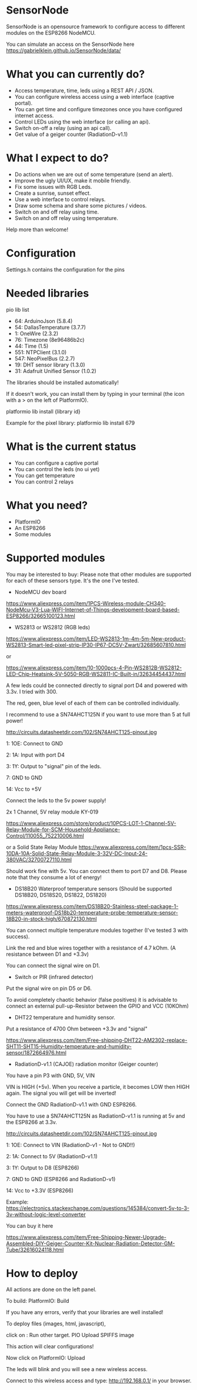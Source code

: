 # SensorNode

SensorNode is an opensource framework to configure access to different modules on the ESP8266 NodeMCU.

You can simulate an access on the SensorNode here https://gabrielklein.github.io/SensorNode/data/

# What you can currently do?

* Access temperature, time, leds using a REST API / JSON.
* You can configure wireless access using a web interface (captive portal).
* You can get time and configure timezones once you have configured internet access.
* Control LEDs using the web interface (or calling an api).
* Switch on-off a relay (using an api call).
* Get value of a geiger counter (RadiationD-v1.1)

# What I expect to do?

* Do actions when we are out of some temperature (send an alert).
* Improve the ugly UI/UX, make it mobile friendly.
* Fix some issues with RGB Leds.
* Create a sunrise, sunset effect.
* Use a web interface to control relays.
* Draw some schema and share some pictures / videos.
* Switch on and off relay using time.
* Switch on and off relay using temperature.

Help more than welcome!

# Configuration
Settings.h contains the configuration for the pins

# Needed libraries

pio lib list

* 64:   ArduinoJson (5.8.4)
* 54:   DallasTemperature (3.7.7)
* 1:    OneWire (2.3.2)
* 76:   Timezone (8e96486b2c)
* 44:   Time (1.5)
* 551:  NTPClient (3.1.0)
* 547:  NeoPixelBus (2.2.7)
* 19:   DHT sensor library (1.3.0)
* 31:   Adafruit Unified Sensor (1.0.2)


The libraries should be installed automatically!

If it doesn't work, you can install them by typing in your terminal (the icon with a > on the left of PlatformIO).

platformio lib install {library id}

Example for the pixel library: platformio lib install 679


# What is the current status

* You can configure a captive portal
* You can control the leds (no ui yet)
* You can get temperature
* You can control 2 relays


# What you need?

- PlatformIO
- An ESP8266
- Some modules

# Supported modules

You may be interested to buy:
Please note that other modules are supported for each of these sensors type. It's the one I've tested.

* NodeMCU dev board

https://www.aliexpress.com/item/1PCS-Wireless-module-CH340-NodeMcu-V3-Lua-WIFI-Internet-of-Things-development-board-based-ESP8266/32665100123.html

* WS2813 or WS2812 (RGB leds)

https://www.aliexpress.com/item/LED-WS2813-1m-4m-5m-New-product-WS2813-Smart-led-pixel-strip-IP30-IP67-DC5V-Zwart/32685607810.html

or

https://www.aliexpress.com/item/10-1000pcs-4-Pin-WS2812B-WS2812-LED-Chip-Heatsink-5V-5050-RGB-WS2811-IC-Built-in/32634454437.html

A few leds could be connected directly to signal port D4 and powered with 3.3v. I tried with 300.

The red, geen, blue level of each of them can be controlled individually.

I recommend to use a SN74AHCT125N if you want to use more than 5 at full power!

http://circuits.datasheetdir.com/102/SN74AHCT125-pinout.jpg

1: 1OE: Connect to GND

2: 1A: Input with port D4

3: 1Y: Output to "signal" pin of the leds.

7: GND to GND

14: Vcc to +5V

Connect the leds to the 5v power supply!

2x 1 Channel, 5V relay module KY-019

https://www.aliexpress.com/store/product/10PCS-LOT-1-Channel-5V-Relay-Module-for-SCM-Household-Appliance-Control/110055_752210006.html

or a Solid State Relay Module
https://www.aliexpress.com/item/1pcs-SSR-10DA-10A-Solid-State-Relay-Module-3-32V-DC-Input-24-380VAC/32700727110.html

Should work fine with 5v. You can connect them to port D7 and D8. Please note that they consume a lot of energy!

* DS18B20 Waterproof temperature sensors (Should be supported DS18B20, DS18S20, DS1822, DS1820)

https://www.aliexpress.com/item/DS18B20-Stainless-steel-package-1-meters-waterproof-DS18b20-temperature-probe-temperature-sensor-18B20-in-stock-high/670872130.html

You can connect multiple temperature modules together (I've tested 3 with success).

Link the red and blue wires together with a resistance of 4.7 kOhm. (A resistance between D1 and +3.3v)

You can connect the signal wire on D1.

* Switch or PIR (infrared detector)

Put the signal wire on pin D5 or D6.

To avoid completely chaotic behavior (false positives) it is advisable to connect an external pull-up-Resistor between the GPIO and VCC (10KOhm)

* DHT22 temperature and humidity sensor.

Put a resistance of 4700 Ohm between +3.3v and "signal"

https://www.aliexpress.com/item/Free-shipping-DHT22-AM2302-replace-SHT11-SHT15-Humidity-temperature-and-humidity-sensor/1872664976.html


* RadiationD-v1.1 (CAJOE) radiation monitor (Geiger counter)

You have a pin P3 with GND, 5V, VIN

VIN is HIGH (+5v). When you receive a particle, it becomes LOW then HIGH again.
The signal you will get will be inverted!

Connect the GND RadiationD-v1.1 with GND ESP8266.

You have to use a SN74AHCT125N as RadiationD-v1.1 is running at 5v and the ESP8266 at 3.3v.

http://circuits.datasheetdir.com/102/SN74AHCT125-pinout.jpg

1: 1OE: Connect to VIN  (RadiationD-v1 - Not to GND!!)

2: 1A: Connect to 5V (RadiationD-v1.1)


3: 1Y: Output to D8 (ESP8266)

7: GND to GND (ESP8266 and RadiationD-v1)

14: Vcc to +3.3V (ESP8266)

Example: https://electronics.stackexchange.com/questions/145384/convert-5v-to-3-3v-without-logic-level-converter

You can buy it here

https://www.aliexpress.com/item/Free-Shipping-Newer-Upgrade-Assembled-DIY-Geiger-Counter-Kit-Nuclear-Radiation-Detector-GM-Tube/32616024118.html



# How to deploy

All actions are done on the left panel.

To build: PlatformIO: Build

If you have any errors, verify that your libraries are well installed!

To deploy files (images, html, javascript),

click on : Run other target. PIO Upload SPIFFS image

This action will clear configurations!

Now click on PlatformIO: Upload

The leds will blink and you will see a new wireless access.

Connect to this wireless access and type: http://192.168.0.1/ in your browser.
